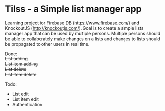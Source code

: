 Tilss - a Simple list manager app
====================================

Learning project for Firebase DB (https://www.firebase.com/) and KnockoutJS (http://knockoutjs.com/). 
Goal is to create a simple lists manager app that can be used by multiple persons. 
Multiple persons should be able to collaborately make changes on a lists and changes to lists 
should be propagated to other users in real time.

Done:   
~~List adding~~  
~~List item adding~~  
~~List delete~~  
~~List item delete~~  

Todo:
- List edit
- List item edit
- Authentication 
